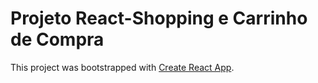 # Projeto React-Shopping e Carrinho de Compra

This project was bootstrapped with [Create React App](https://github.com/facebook/create-react-app).
